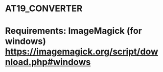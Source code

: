 # AT19_CONVERTER
# Requirements: ImageMagick (for windows) https://imagemagick.org/script/download.php#windows
